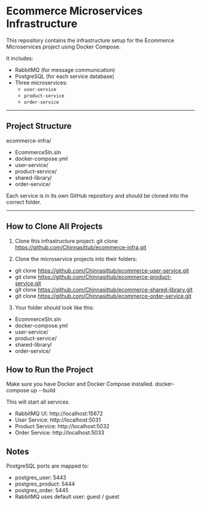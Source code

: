 # Ecommerce Microservices Infrastructure

This repository contains the infrastructure setup for the Ecommerce Microservices project using Docker Compose.

It includes:

- RabbitMQ (for message communication)
- PostgreSQL (for each service database)
- Three microservices:
  - `user-service`
  - `product-service`
  - `order-service`

---

## Project Structure
ecommerce-infra/ 
  - EcommerceSln.sln
  - docker-compose.yml 
  - user-service/ 
  - product-service/ 
  - shared-library/ 
  - order-service/

Each service is in its own GitHub repository and should be cloned into the correct folder.

---

## How to Clone All Projects

1. Clone this infrastructure project:
   git clone https://github.com/Chinnasittub/ecommerce-infra.git

2. Clone the microservice projects into their folders:
  - git clone https://github.com/Chinnasittub/ecommerce-user-service.git 
  - git clone https://github.com/Chinnasittub/ecommerce-product-service.git 
  - git clone https://github.com/Chinnasittub/ecommerce-shared-library.git 
  - git clone https://github.com/Chinnasittub/ecommerce-order-service.git 

3. Your folder should look like this:
  - EcommerceSln.sln
  - docker-compose.yml 
  - user-service/ 
  - product-service/ 
  - shared-library/ 
  - order-service/

## How to Run the Project
Make sure you have Docker and Docker Compose installed.
    docker-compose up --build

This will start all services.
  - RabbitMQ UI: http://localhost:15672
  - User Service: http://localhost:5031
  - Product Service: http://localhost:5032
  - Order Service: http://localhost:5033

## Notes
PostgreSQL ports are mapped to:
  - postgres_user: 5443
  - postgres_product: 5444
  - postgres_order: 5445
  - RabbitMQ uses default user: guest / guest
